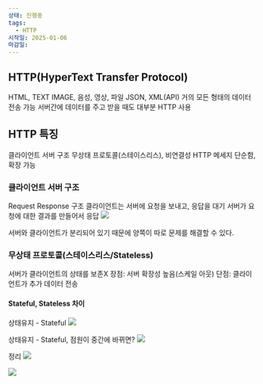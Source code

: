 ```yaml
---
상태: 진행중
tags:
  - HTTP
시작일: 2025-01-06
마감일:
---
```

## HTTP(HyperText Transfer Protocol)
HTML, TEXT
IMAGE, 음성, 영상, 파일
JSON, XML(API)
거의 모든 형태의 데이터 전송 가능
서버간에 데이터를 주고 받을 때도 대부분 HTTP 사용

## HTTP 특징
클라이언트 서버 구조
무상태 프로토콜(스테이스리스), 비연결성
HTTP 메세지
단순함, 확장 가능

### 클라이언트 서버 구조
Request Response 구조
클라이언트는 서버에 요청을 보내고, 응답을 대기
서버가 요청에 대한 결과를 만들어서 응답
![](https://i.imgur.com/y2tKYno.png)

서버와 클라이언트가 분리되어 있기 때문에 양쪽이 따로 문제를 해결할 수 있다.

### 무상태 프로토콜(스테이스리스/Stateless)
서버가 클라이언트의 상태를 보존X
장점: 서버 확장성 높음(스케일 아웃)
단점: 클라이언트가 추가 데이터 전송

#### Stateful, Stateless 차이
상태유지 - Stateful
![](https://i.imgur.com/pwZKsBY.png)

상태유지 - Stateful, 점원이 중간에 바뀌면?
![](https://i.imgur.com/Zlae0Oo.png)


정리
![](https://i.imgur.com/loK6TNo.png)


![](https://i.imgur.com/iUid3vk.png)
